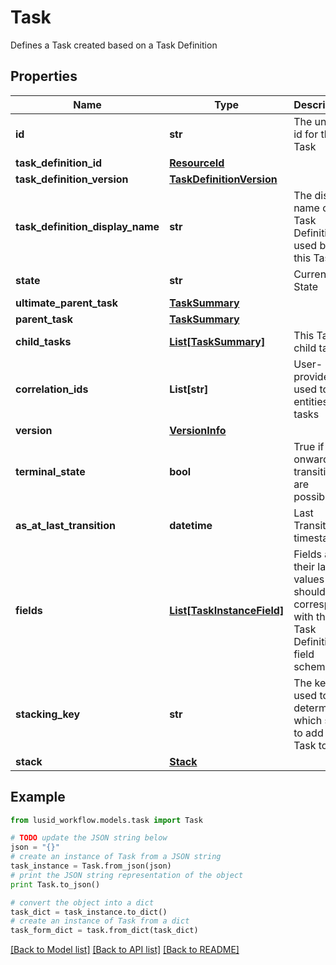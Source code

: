 # Task

Defines a Task created based on a Task Definition

## Properties
Name | Type | Description | Notes
------------ | ------------- | ------------- | -------------
**id** | **str** | The unique id for this Task | 
**task_definition_id** | [**ResourceId**](ResourceId.md) |  | 
**task_definition_version** | [**TaskDefinitionVersion**](TaskDefinitionVersion.md) |  | 
**task_definition_display_name** | **str** | The display name of the Task Definition used by this Task | 
**state** | **str** | Current State | 
**ultimate_parent_task** | [**TaskSummary**](TaskSummary.md) |  | 
**parent_task** | [**TaskSummary**](TaskSummary.md) |  | [optional] 
**child_tasks** | [**List[TaskSummary]**](TaskSummary.md) | This Task&#39;s child tasks | [optional] 
**correlation_ids** | **List[str]** | User-provided ID used to link entities and tasks | [optional] 
**version** | [**VersionInfo**](VersionInfo.md) |  | [optional] 
**terminal_state** | **bool** | True if no onward transitions are possible | 
**as_at_last_transition** | **datetime** | Last Transition timestamp | [optional] 
**fields** | [**List[TaskInstanceField]**](TaskInstanceField.md) | Fields and their latest values - should correspond with the Task Definition field schema | [optional] 
**stacking_key** | **str** | The key used to determine which stack to add the Task to | [optional] 
**stack** | [**Stack**](Stack.md) |  | [optional] 

## Example

```python
from lusid_workflow.models.task import Task

# TODO update the JSON string below
json = "{}"
# create an instance of Task from a JSON string
task_instance = Task.from_json(json)
# print the JSON string representation of the object
print Task.to_json()

# convert the object into a dict
task_dict = task_instance.to_dict()
# create an instance of Task from a dict
task_form_dict = task.from_dict(task_dict)
```
[[Back to Model list]](../README.md#documentation-for-models) [[Back to API list]](../README.md#documentation-for-api-endpoints) [[Back to README]](../README.md)



